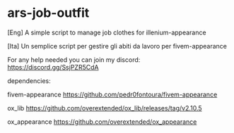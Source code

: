 # ars-job-outfit
[Eng]
A simple script to manage job clothes for illenium-appearance


[Ita]
Un semplice script per gestire gli abiti da lavoro per fivem-appearance


For any help needed you can join my discord: https://discord.gg/SsjPZR5CdA

dependencies:

fivem-appearance  https://github.com/pedr0fontoura/fivem-appearance

ox_lib            https://github.com/overextended/ox_lib/releases/tag/v2.10.5

ox_appearance     https://github.com/overextended/ox_appearance
